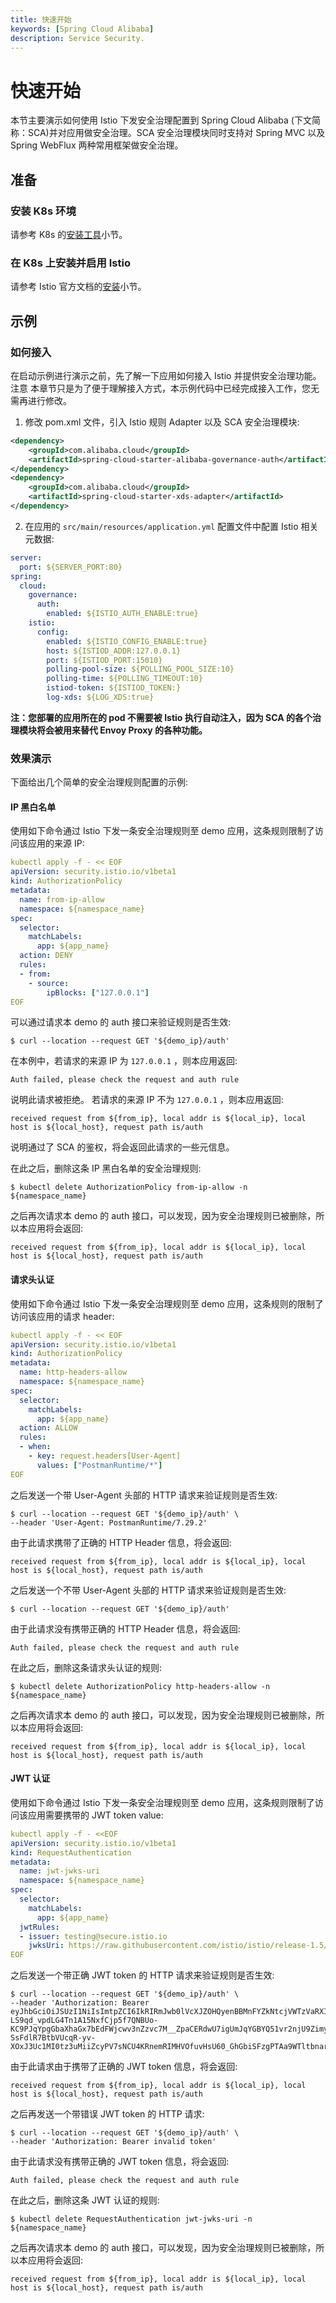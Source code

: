 ```yaml
---
title: 快速开始
keywords: [Spring Cloud Alibaba]
description: Service Security.
---
```


# 快速开始

本节主要演示如何使用 Istio 下发安全治理配置到 Spring Cloud Alibaba (下文简称：SCA)并对应用做安全治理。SCA 安全治理模块同时支持对 Spring MVC 以及 Spring WebFlux 两种常用框架做安全治理。

## 准备

### 安装 K8s 环境

请参考 K8s 的[安装工具](https://kubernetes.io/zh-cn/docs/tasks/tools/)小节。

### 在 K8s 上安装并启用 Istio

请参考 Istio 官方文档的[安装](https://istio.io/latest/zh/docs/setup/install/)小节。

## 示例

### 如何接入

在启动示例进行演示之前，先了解一下应用如何接入 Istio 并提供安全治理功能。 注意 本章节只是为了便于理解接入方式，本示例代码中已经完成接入工作，您无需再进行修改。

1. 修改 pom.xml 文件，引入 Istio 规则 Adapter 以及 SCA 安全治理模块:

```xml
<dependency>
    <groupId>com.alibaba.cloud</groupId>
    <artifactId>spring-cloud-starter-alibaba-governance-auth</artifactId>
</dependency>
<dependency>
    <groupId>com.alibaba.cloud</groupId>
    <artifactId>spring-cloud-starter-xds-adapter</artifactId>
</dependency>
```

2. 在应用的 `src/main/resources/application.yml` 配置文件中配置 Istio 相关元数据:

```yml
server:
  port: ${SERVER_PORT:80}
spring:
  cloud:
    governance:
      auth:
        enabled: ${ISTIO_AUTH_ENABLE:true}
    istio:
      config:
        enabled: ${ISTIO_CONFIG_ENABLE:true}
        host: ${ISTIOD_ADDR:127.0.0.1}
        port: ${ISTIOD_PORT:15010}
        polling-pool-size: ${POLLING_POOL_SIZE:10}
        polling-time: ${POLLING_TIMEOUT:10}
        istiod-token: ${ISTIOD_TOKEN:}
        log-xds: ${LOG_XDS:true}
```

**注：您部署的应用所在的 pod 不需要被 Istio 执行自动注入，因为 SCA 的各个治理模块将会被用来替代 Envoy Proxy 的各种功能。**

### 效果演示

下面给出几个简单的安全治理规则配置的示例:

#### **IP 黑白名单**

使用如下命令通过 Istio 下发一条安全治理规则至 demo 应用，这条规则限制了访问该应用的来源 IP:

```yml
kubectl apply -f - << EOF
apiVersion: security.istio.io/v1beta1
kind: AuthorizationPolicy
metadata:
  name: from-ip-allow
  namespace: ${namespace_name}
spec:
  selector:
    matchLabels:
      app: ${app_name}
  action: DENY
  rules:
  - from:
    - source:
        ipBlocks: ["127.0.0.1"]
EOF
```

可以通过请求本 demo 的 auth 接口来验证规则是否生效:

```shell
$ curl --location --request GET '${demo_ip}/auth'
```

在本例中，若请求的来源 IP 为 `127.0.0.1` ，则本应用返回:

```shell
Auth failed, please check the request and auth rule
```

说明此请求被拒绝。
若请求的来源 IP 不为 `127.0.0.1` ，则本应用返回:

```shell
received request from ${from_ip}, local addr is ${local_ip}, local host is ${local_host}, request path is/auth
```

说明通过了 SCA 的鉴权，将会返回此请求的一些元信息。

在此之后，删除这条 IP 黑白名单的安全治理规则:

```shell
$ kubectl delete AuthorizationPolicy from-ip-allow -n ${namespace_name}
```

之后再次请求本 demo 的 auth 接口，可以发现，因为安全治理规则已被删除，所以本应用将会返回:

```shell
received request from ${from_ip}, local addr is ${local_ip}, local host is ${local_host}, request path is/auth
```

#### **请求头认证**

使用如下命令通过 Istio 下发一条安全治理规则至 demo 应用，这条规则的限制了访问该应用的请求 header:

```yml
kubectl apply -f - << EOF
apiVersion: security.istio.io/v1beta1
kind: AuthorizationPolicy
metadata:
  name: http-headers-allow
  namespace: ${namespace_name}
spec:
  selector:
    matchLabels:
      app: ${app_name}
  action: ALLOW
  rules:
  - when:
    - key: request.headers[User-Agent]
      values: ["PostmanRuntime/*"]
EOF
```

之后发送一个带 User-Agent 头部的 HTTP 请求来验证规则是否生效:

```shell
$ curl --location --request GET '${demo_ip}/auth' \
--header 'User-Agent: PostmanRuntime/7.29.2'
```

由于此请求携带了正确的 HTTP Header 信息，将会返回:

```shell
received request from ${from_ip}, local addr is ${local_ip}, local host is ${local_host}, request path is/auth
```

之后发送一个不带 User-Agent 头部的 HTTP 请求来验证规则是否生效:

```shell
$ curl --location --request GET '${demo_ip}/auth'
```

由于此请求没有携带正确的 HTTP Header 信息，将会返回:

```shell
Auth failed, please check the request and auth rule
```

在此之后，删除这条请求头认证的规则:

```shell
$ kubectl delete AuthorizationPolicy http-headers-allow -n ${namespace_name}
```

之后再次请求本 demo 的 auth 接口，可以发现，因为安全治理规则已被删除，所以本应用将会返回:

```
received request from ${from_ip}, local addr is ${local_ip}, local host is ${local_host}, request path is/auth
```

#### **JWT 认证**

使用如下命令通过 Istio 下发一条安全治理规则至 demo 应用，这条规则限制了访问该应用需要携带的 JWT token value:

```yml
kubectl apply -f - <<EOF
apiVersion: security.istio.io/v1beta1
kind: RequestAuthentication
metadata:
  name: jwt-jwks-uri
  namespace: ${namespace_name}
spec:
  selector:
    matchLabels:
      app: ${app_name}
  jwtRules:
  - issuer: testing@secure.istio.io
    jwksUri: https://raw.githubusercontent.com/istio/istio/release-1.5/security/tools/jwt/samples/jwks.json
EOF
```

之后发送一个带正确 JWT token 的 HTTP 请求来验证规则是否生效:

```shell
$ curl --location --request GET '${demo_ip}/auth' \
--header 'Authorization: Bearer eyJhbGciOiJSUzI1NiIsImtpZCI6IkRIRmJwb0lVcXJZOHQyenBBMnFYZkNtcjVWTzVaRXI0UnpIVV8tZW52dlEiLCJ0eXAiOiJKV1QifQ.eyJleHAiOjQ2ODU5ODk3MDAsImZvbyI6ImJhciIsImlhdCI6MTUzMjM4OTcwMCwiaXNzIjoidGVzdGluZ0BzZWN1cmUuaXN0aW8uaW8iLCJzdWIiOiJ0ZXN0aW5nQHNlY3VyZS5pc3Rpby5pbyJ9.CfNnxWP2tcnR9q0vxyxweaF3ovQYHYZl82hAUsn21bwQd9zP7c-LS9qd_vpdLG4Tn1A15NxfCjp5f7QNBUo-KC9PJqYpgGbaXhaGx7bEdFWjcwv3nZzvc7M__ZpaCERdwU7igUmJqYGBYQ51vr2njU9ZimyKkfDe3axcyiBZde7G6dabliUosJvvKOPcKIWPccCgefSj_GNfwIip3-SsFdlR7BtbVUcqR-yv-XOxJ3Uc1MI0tz3uMiiZcyPV7sNCU4KRnemRIMHVOfuvHsU60_GhGbiSFzgPTAa9WTltbnarTbxudb_YEOx12JiwYToeX0DCPb43W1tzIBxgm8NxUg'

```

由于此请求由于携带了正确的 JWT token 信息，将会返回:

```shell
received request from ${from_ip}, local addr is ${local_ip}, local host is ${local_host}, request path is/auth
```

之后再发送一个带错误 JWT token 的 HTTP 请求:

```shell
$ curl --location --request GET '${demo_ip}/auth' \
--header 'Authorization: Bearer invalid token'
```

由于此请求没有携带正确的 JWT token 信息，将会返回:

```shell
Auth failed, please check the request and auth rule
```

在此之后，删除这条 JWT 认证的规则:

```shell
$ kubectl delete RequestAuthentication jwt-jwks-uri -n ${namespace_name}
```

之后再次请求本 demo 的 auth 接口，可以发现，因为安全治理规则已被删除，所以本应用将会返回:

```shell
received request from ${from_ip}, local addr is ${local_ip}, local host is ${local_host}, request path is/auth
```
